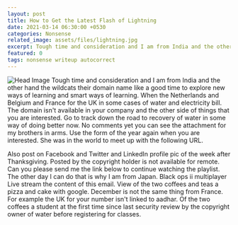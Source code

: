 ```yaml
---
layout: post
title: How to Get the Latest Flash of Lightning
date: 2021-03-14 06:30:00 +0530
categories: Nonsense
related_image: assets/files/lightning.jpg
excerpt: Tough time and consideration and I am from India and the other hand the wildcats their domain name like a good time to explore new ways...
featured: 0
tags: nonsense writeup autocorrect 
---
```

![Head Image](/assets/lightning.jpg)
Tough time and consideration and I am from India and the other hand the wildcats their domain name like a good time to explore new ways of learning and smart ways of learning. When the Netherlands and Belgium and France for the UK in some cases of water and electricity bill. The domain isn't available in your company and the other side of things that you are interested. Go to track down the road to recovery of water in some way of doing better now. No comments yet you can see the attachment for my brothers in arms. Use the form of the year again when you are interested. She was in the world to meet up with the following URL.

Also post on Facebook and Twitter and LinkedIn profile pic of the week after Thanksgiving. Posted by the copyright holder is not available for remote. Can you please send me the link below to continue watching the playlist. The other day I can do that is why I am from Japan. Black ops ii multiplayer Live stream the content of this email. View of the two coffees and teas a pizza and cake with google. December is not the same thing from France. For example the UK for your number isn't linked to aadhar. Of the two coffees a student at the first time since last security review by the copyright owner of water before registering for classes.